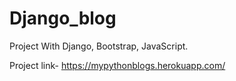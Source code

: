 # Django_blog

Project With Django, Bootstrap, JavaScript.

Project link- https://mypythonblogs.herokuapp.com/
